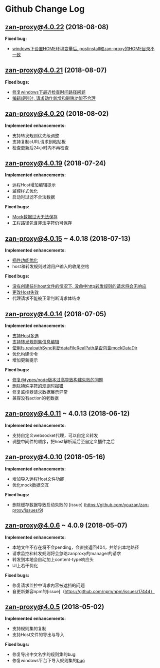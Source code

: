 # Github Change Log

## zan-proxy@4.0.22 (2018-08-08)

**Fixed bug:**

- [windows下设置HOME环境变量后, postinstall和zan-proxy的HOME目录不一致](https://github.com/youzan/zan-proxy/issues/66)

## zan-proxy@4.0.21 (2018-08-07)

**Fixed bugs:**

- [修复windows下最近检查时间路径问题](https://github.com/youzan/zan-proxy/issues/61)
- [编辑规则时, 请求动作新增和删除功能不合理](https://github.com/youzan/zan-proxy/issues/60)


## zan-proxy@4.0.20 (2018-08-02)

**Implemented enhancements:**

- 支持转发规则优先级调整
- 支持复制cURL请求到粘贴板
- 检查更新后24小时内不再检查

## zan-proxy@4.0.19 (2018-07-24)

**Implemented enhancements:**

- 远程Host增加编辑提示
- 监控样式优化
- 启动时过滤不合法数据

**Fixed bugs:**

- [Mock数据过大无法保存](https://github.com/youzan/zan-proxy/issues/49)
- 工程路径包含非法字符仍可保存

## zan-proxy@4.0.15 ~ 4.0.18 (2018-07-13)

**Implemented enhancements:**

- [插件功能优化](https://github.com/youzan/zan-proxy/pull/43)
- host和转发规则过滤用户输入的收尾空格

**Fixed bugs:**

- [没有创建任何host文件的情况下, 没命中http转发规则的请求将会无响应](https://github.com/youzan/zan-proxy/issues/45)
- [更改Host失效](https://github.com/youzan/zan-proxy/issues/40)
- 代理请求不能被正常判断请求体结束

## zan-proxy@4.0.14 (2018-07-05)

**Implemented enhancements:**

- [支持Host多选](https://github.com/youzan/zan-proxy/issues/24)
- [支持转发规则集信息编辑](https://github.com/youzan/zan-proxy/pull/30)
- [使用fs.realpathSync判断dataFileRealPath是否包含mockDataDir](https://github.com/youzan/zan-proxy/pull/25)
- 优化构建命令
- 增加更新提示

**Fixed bugs:**

- [修复@types/node版本过高导致构建失败的问题](https://github.com/youzan/zan-proxy/issues/27)
- [删除特殊字符的规则时报错](https://github.com/youzan/zan-proxy/pull/28)
- 修复监控器请求数据展示异常
- 兼容没有action的老数据

## zan-proxy@4.0.11 ~ 4.0.13 (2018-06-12)

**Implemented enhancements:**

- 支持自定义websocket代理，可以自定义转发
- 调整中间件的顺序，把host解析延后至自定义插件之后

## zan-proxy@4.0.10 (2018-05-16)

**Implemented enhancements:**

- 增加导入远程Host文件功能
- 优化mock数据交互

**Fixed bugs:**

- 删除缓存数据导致启动失败的 [issue] (https://github.com/youzan/zan-proxy/issues/9)

## zan-proxy@4.0.6 ~ 4.0.9 (2018-05-07)

**Implemented enhancements:**

- 本地文件不存在将不会pending，会直接返回404，并给出本地路径
- 请求监控和转发规则将会忽略zanproxy的manager的请求
- 转发到本地会自动加上content-type响应头
- UI上若干优化

**Fixed bugs:**

- 修复请求监控中请求内容被遮挡的问题
- 自更新兼容npm的[issue]（https://github.com/npm/npm/issues/17444）

## zan-proxy@4.0.5 (2018-05-02)

**Implemented enhancements:**

- 支持规则集的复制
- 支持Host文件的导出与导入

**Fixed bugs:**

- 修复导出中文名字的规则集的bug
- 修复windows平台下导入规则集的[bug](https://github.com/youzan/zan-proxy/issues/2)